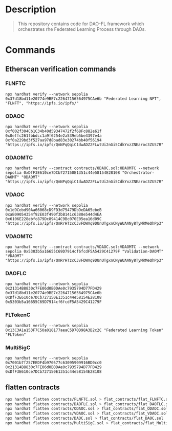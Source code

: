 # Description

> This repository contains code for DAO-FL framework which orchestrates rhe Federated Learning Process through DAOs.

# Commands

## Etherscan verification commands
### FLNFTC
`npx hardhat verify --network sepolia 0x37d18bd11e20774e9BE7c22647156564975CAe6b "Federated Learning NFT", "FLNFT", "https://ipfs.io/ipfs/"`
### ODAOC
`npx hardhat verify --network sepolia 0xf002f304Cb1C34b40d59347472f2f68Fc882e61f 0x0effc261fbbdcc1a9f6254e2a539eb5be4397e4a 0xf0a229bd3f527aa97d8bad83e30274bb40f56194 "https://ipfs.io/ipfs/QmNPqQqiC1dwADZ2FLwtUi2nGi5CdkYxzZNEaroc3ZUS7R"`
### ODAOMTC
`npx hardhat verify --contract contracts/ODAOC.sol:ODAOMTC --network sepolia 0xDfF3E610ce7DCb727150E1351c44e58154E28108 "Orchestrator-DAOMT" "ODAOMT" "https://ipfs.io/ipfs/QmNPqQqiC1dwADZ2FLwtUi2nGi5CdkYxzZNEaroc3ZUS7R"`

### VDAOC
`npx hardhat verify --network sepolia 0x1d9Cebd90Aa66068cD9FD3d75479DbDeDA65ebeB 0xaB09054354f92E03f490f3bB141c6388e544d4EA 0x6106E228ebfc879Dc89414C9Bc070E05ea16d09C "https://ipfs.io/ipfs/QmRrHTzcCJvFDWVq9DUnUTgxnCNyWUAANy8TyMRMeQhPp3"`
### VDAOMTC
`npx hardhat verify --contract contracts/VDAOC.sol:VDAOMTC --network sepolia 0x5303b5a16655C69D7914cf6fcdF5A5429C41279F "Validation-DAOMT" "VDAOMT" "https://ipfs.io/ipfs/QmRrHTzcCJvFDWVq9DUnUTgxnCNyWUAANy8TyMRMeQhPp3"`

### DAOFLC
`npx hardhat verify --network sepolia 0x21314B8830c7FE06d0B0DAe0c7935794D77FD429 0x37d18bd11e20774e9BE7c22647156564975CAe6b 0xDfF3E610ce7DCb727150E1351c44e58154E28108 0x5303b5a16655C69D7914cf6fcdF5A5429C41279F`

### FLTokenC
`npx hardhat verify --network sepolia 0x13C3A1a153F7C50a018177aeaC5D70D98A3B2c2C "Federated Learning Token" "FLToken"`

### MultiSigC
`npx hardhat verify --network sepolia 0x7001b7f257EEDF4b970577c63095909916BD0cc0 0x21314B8830c7FE06d0B0DAe0c7935794D77FD429 0xDfF3E610ce7DCb727150E1351c44e58154E28108`

## flatten contracts
```bash
npx hardhat flatten contracts/FLNFTC.sol > flat_contracts/flat_FLNFTC.sol
npx hardhat flatten contracts/DAOFLC.sol > flat_contracts/flat_DAOFLC.sol
npx hardhat flatten contracts/ODAOC.sol > flat_contracts/flat_ODAOC.sol
npx hardhat flatten contracts/VDAOC.sol > flat_contracts/flat_VDAOC.sol
npx hardhat flatten contracts/DAOC.sol > flat_contracts/flat_DAOC.sol
npx hardhat flatten contracts/MultiSigC.sol > flat_contracts/flat_MultiSigC.sol
```
